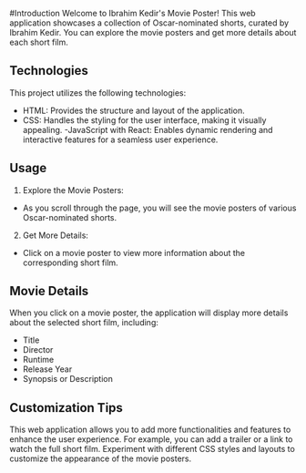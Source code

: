 #Introduction
Welcome to Ibrahim Kedir's Movie Poster! This web application showcases a collection of Oscar-nominated shorts, curated by Ibrahim Kedir. You can explore the movie posters and get more details about each short film.

## Technologies
This project utilizes the following technologies:
- HTML: Provides the structure and layout of the application.
- CSS: Handles the styling for the user interface, making it visually appealing.
-JavaScript with React: Enables dynamic rendering and interactive features for a seamless user experience.

## Usage
1. Explore the Movie Posters:
- As you scroll through the page, you will see the movie posters of various Oscar-nominated shorts.
2. Get More Details:
- Click on a movie poster to view more information about the corresponding short film.

## Movie Details
When you click on a movie poster, the application will display more details about the selected short film, including:
- Title
- Director
- Runtime
- Release Year
- Synopsis or Description
## Customization Tips
This web application allows you to add more functionalities and features to enhance the user experience. For example, you can add a trailer or a link to watch the full short film.
Experiment with different CSS styles and layouts to customize the appearance of the movie posters.
